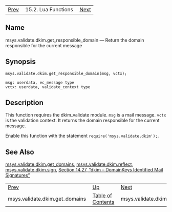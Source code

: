 |     |     |     |
| --- | --- | --- |
| [Prev](lua.ref.msys.validate.dkim.get_domains)  | 15.2. Lua Functions |  [Next](lua.ref.msys.validate.dkim.reflect.php) |

<a name="lua.ref.msys.validate.dkim.get_responsible_domain"></a>
## Name

msys.validate.dkim.get_responsible_domain — Return the domain responsible for the current message

<a name="idp27153440"></a>
## Synopsis

`msys.validate.dkim.get_responsible_domain(msg, vctx);`

```
msg: userdata, ec_message type
vctx: userdata, validate_context type
```
<a name="idp27156208"></a>
## Description

This function requires the dkim_validate module. `msg` is a mail message. `vctx` is the validation context. It returns the domain responsible for the current message.

Enable this function with the statement `require('msys.validate.dkim');`.

<a name="idp27159744"></a>
## See Also

[msys.validate.dkim.get_domains](lua.ref.msys.validate.dkim.get_domains "msys.validate.dkim.get_domains"), [msys.validate.dkim.reflect](lua.ref.msys.validate.dkim.reflect.php "msys.validate.dkim.reflect"), [msys.validate.dkim.sign](lua.ref.msys.validate.dkim.sign.php "msys.validate.dkim.sign"), [Section 14.27, “dkim – DomainKeys Identified Mail Signatures”](modules.dkim.php "14.27. dkim – DomainKeys Identified Mail Signatures")

|     |     |     |
| --- | --- | --- |
| [Prev](lua.ref.msys.validate.dkim.get_domains)  | [Up](lua.function.details.php) |  [Next](lua.ref.msys.validate.dkim.reflect.php) |
| msys.validate.dkim.get_domains  | [Table of Contents](index) |  msys.validate.dkim.reflect |
